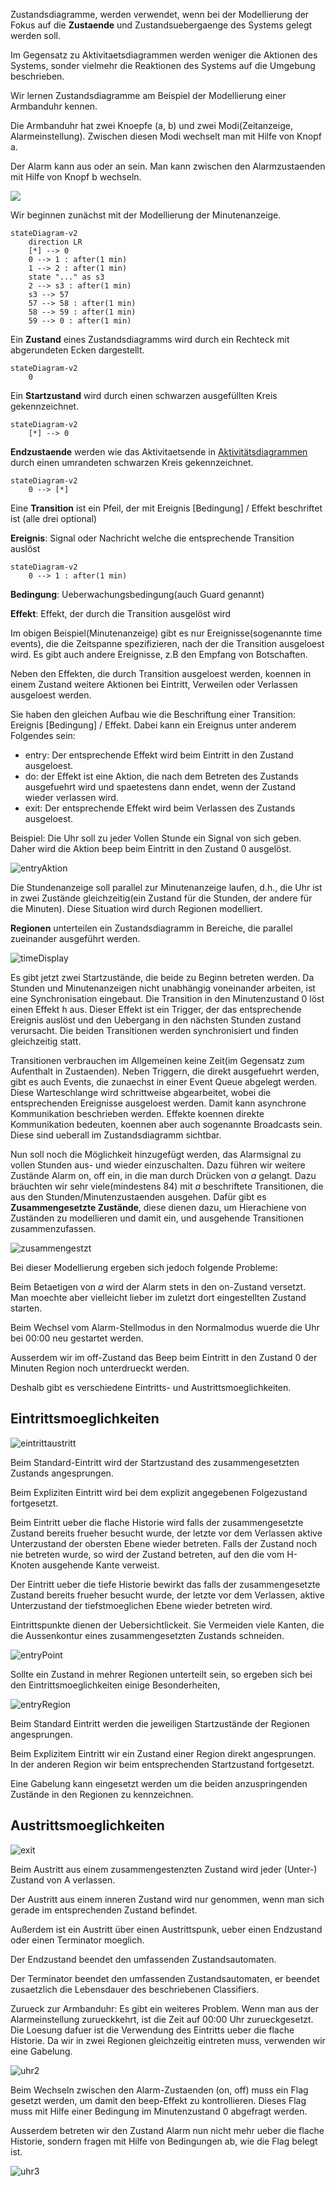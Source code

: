 

Zustandsdiagramme, werden verwendet, wenn bei der Modellierung der Fokus auf die __Zustaende__ und Zustandsuebergaenge des Systems gelegt werden soll.

Im Gegensatz zu Aktivitaetsdiagrammen werden weniger die Aktionen des Systems, sonder vielmehr die Reaktionen des Systems auf die Umgebung beschrieben.

Wir lernen Zustandsdiagramme am Beispiel der Modellierung einer Armbanduhr kennen.

Die Armbanduhr hat zwei Knoepfe (a, b) und zwei Modi(Zeitanzeige, Alarmeinstellung). Zwischen diesen Modi wechselt man mit Hilfe von Knopf a.

Der Alarm kann aus oder an sein. Man kann zwischen den Alarmzustaenden mit Hilfe von Knopf b wechseln.

![](uhr1.png)

Wir beginnen zunächst mit der Modellierung der Minutenanzeige.

```mermaid
stateDiagram-v2
	direction LR
	[*] --> 0
	0 --> 1 : after(1 min)
	1 --> 2 : after(1 min)
	state "..." as s3
	2 --> s3 : after(1 min)
	s3 --> 57
	57 --> 58 : after(1 min)
	58 --> 59 : after(1 min)
	59 --> 0 : after(1 min)
```

Ein __Zustand__ eines Zustandsdiagramms wird durch ein Rechteck mit abgerundeten Ecken dargestellt.

```mermaid
stateDiagram-v2
	0
```


Ein __Startzustand__ wird durch einen schwarzen ausgefüllten Kreis gekennzeichnet.

```mermaid
stateDiagram-v2
	[*] --> 0
```
__Endzustaende__ werden wie das Aktivitaetsende in [Aktivitätsdiagrammen](Aktivitätsdiagramme.md) durch einen umrandeten schwarzen Kreis gekennzeichnet.

```mermaid
stateDiagram-v2
	0 --> [*]
```

Eine __Transition__ ist ein Pfeil, der mit Ereignis [Bedingung] / Effekt beschriftet ist (alle drei optional)

__Ereignis__: Signal oder Nachricht welche die entsprechende Transition auslöst

```mermaid
stateDiagram-v2
	0 --> 1 : after(1 min)
```


__Bedingung__: Ueberwachungsbedingung(auch Guard genannt)

__Effekt__: Effekt, der durch die Transition ausgelöst wird

Im obigen Beispiel(Minutenanzeige) gibt es nur Ereignisse(sogenannte time events), die die Zeitspanne spezifizieren, nach der die Transition ausgeloest wird. Es gibt auch andere Ereignisse, z.B den Empfang von Botschaften.

Neben den Effekten, die durch Transition ausgeloest werden, koennen in einem Zustand weitere Aktionen bei Eintritt, Verweilen oder Verlassen ausgeloest werden.

Sie haben den gleichen Aufbau wie die Beschriftung einer Transition: Ereignis [Bedingung] /  Effekt. Dabei kann ein Ereignus unter anderem Folgendes sein:

- entry: Der entsprechende Effekt wird beim Eintritt in den Zustand ausgeloest.
- do: der Effekt ist eine Aktion, die nach dem Betreten des Zustands ausgefuehrt wird und spaetestens dann endet, wenn der Zustand wieder verlassen wird.
- exit: Der entsprechende Effekt wird beim Verlassen des Zustands ausgeloest.

Beispiel: Die Uhr soll zu jeder Vollen Stunde ein Signal von sich geben. Daher wird die Aktion beep beim Eintritt in den Zustand 0 ausgelöst.

![entryAktion](entryAktion.png)

Die Stundenanzeige soll parallel zur Minutenanzeige laufen, d.h., die Uhr ist in zwei Zustände gleichzeitig(ein Zustand für die Stunden, der andere für die Minuten). Diese Situation wird durch Regionen modelliert.

__Regionen__ unterteilen ein Zustandsdiagramm in Bereiche, die parallel zueinander ausgeführt werden.


![timeDisplay](timeDisplay.png)


Es gibt jetzt zwei Startzustände, die beide zu Beginn betreten werden. Da Stunden und Minutenanzeigen nicht unabhängig voneinander arbeiten, ist eine Synchronisation eingebaut. Die Transition in den Minutenzustand 0 löst einen Effekt h aus. Dieser Effekt ist ein Trigger, der das entsprechende Ereignis auslöst und den Uebergang in den nächsten Stunden zustand verursacht. Die beiden Transitionen werden synchronisiert und finden gleichzeitig statt.

Transitionen verbrauchen im Allgemeinen keine Zeit(im Gegensatz zum Aufenthalt in Zustaenden).
Neben Triggern, die direkt ausgefuehrt werden, gibt es auch Events, die zunaechst in einer Event Queue abgelegt werden. Diese Warteschlange wird schrittweise abgearbeitet, wobei die entsprechenden Ereignisse ausgeloest werden. Damit kann asynchrone Kommunikation beschrieben werden. Effekte koennen direkte Kommunikation bedeuten, koennen aber auch sogenannte Broadcasts sein. Diese sind ueberall im Zustandsdiagramm sichtbar.

Nun soll noch die Möglichkeit hinzugefügt werden, das Alarmsignal zu vollen Stunden aus- und wieder einzuschalten. Dazu führen wir weitere Zustände Alarm on, off ein, in die man durch Drücken von $a$ gelangt.
Dazu bräuchten wir sehr viele(mindestens 84) mit $a$ beschriftete Transitionen, die aus den Stunden/Minutenzustaenden ausgehen.
Dafür gibt es __Zusammengesetzte Zustände__, diese dienen dazu, um Hierachiene von Zuständen zu modellieren und damit ein, und ausgehende Transitionen zusammenzufassen.

![zusammengestzt](zusammengestzt.png)

Bei dieser Modellierung ergeben sich jedoch folgende Probleme:

Beim Betaetigen von $a$ wird der Alarm stets in den on-Zustand versetzt. Man moechte aber vielleicht lieber im zuletzt dort eingestellten Zustand starten.

Beim Wechsel vom Alarm-Stellmodus in den Normalmodus wuerde die Uhr bei 00:00 neu gestartet werden.

Ausserdem wir im off-Zustand das Beep beim Eintritt in den Zustand 0 der Minuten Region noch unterdrueckt werden.

Deshalb gibt es verschiedene Eintritts- und Austrittsmoeglichkeiten.

## Eintrittsmoeglichkeiten

![eintrittaustritt](eintrittaustritt.png)


Beim Standard-Eintritt wird der Startzustand des zusammengesetzten Zustands angesprungen.

Beim Expliziten Eintritt wird bei dem explizit angegebenen Folgezustand fortgesetzt.

Beim Eintritt ueber die flache Historie wird falls der zusammengesetzte Zustand bereits frueher besucht wurde, der letzte vor dem Verlassen aktive Unterzustand der obersten Ebene wieder betreten. Falls der Zustand noch nie betreten wurde, so wird der Zustand betreten, auf den die vom H-Knoten ausgehende Kante verweist.

Der Eintritt ueber die tiefe Historie bewirkt das falls der zusammengesetzte Zustand bereits frueher besucht wurde, der letzte vor dem Verlassen, aktive Unterzustand der tiefstmoeglichen Ebene wieder betreten wird.

Eintrittspunkte dienen der Uebersichtlickeit. Sie Vermeiden viele Kanten, die die Aussenkontur eines zusammengesetzten Zustands schneiden.

![entryPoint](entryPoint.png)

Sollte ein Zustand in mehrer Regionen unterteilt sein, so ergeben sich bei den Eintrittsmoeglichkeiten einige Besonderheiten,

![entryRegion](entryRegion.png)

Beim Standard Eintritt werden die jeweiligen Startzustände der Regionen angesprungen.

Beim Explizitem Eintritt wir ein Zustand einer Region direkt angesprungen. In der anderen Region wir beim entsprechenden Startzustand fortgesetzt.

Eine Gabelung kann eingesetzt werden um die beiden anzuspringenden Zustände in den Regionen zu kennzeichnen.

## Austrittsmoeglichkeiten

![exit](exit.png)

Beim Austritt aus einem zusammengestenzten Zustand wird jeder (Unter-) Zustand von A verlassen.

Der Austritt aus einem inneren Zustand wird nur genommen, wenn man sich gerade im entsprechenden Zustand befindet.

Außerdem ist ein Austritt über einen Austrittspunk, ueber einen Endzustand oder einen Terminator moeglich.

Der Endzustand beendet den umfassenden Zustandsautomaten. 

Der Terminator beendet den umfassenden Zustandsautomaten, er beendet zusaetzlich die Lebensdauer des beschriebenen Classifiers.

Zurueck zur Armbanduhr: Es gibt ein weiteres Problem. Wenn man aus der Alarmeinstellung zurueckkehrt, ist die Zeit auf 00:00 Uhr zurueckgesetzt. Die Loesung dafuer ist die Verwendung des Eintritts ueber die flache Historie. Da wir in zwei Regionen gleichzeitig eintreten muss, verwenden wir eine Gabelung.

![uhr2](uhr2.png)


Beim Wechseln zwischen den Alarm-Zustaenden (on, off) muss ein Flag gesetzt werden, um damit den beep-Effekt zu kontrollieren. Dieses Flag muss mit Hilfe einer Bedingung im Minutenzustand $0$ abgefragt werden.

Ausserdem betreten wir den Zustand Alarm nun nicht mehr ueber die flache Historie, sondern fragen mit Hilfe von Bedingungen ab, wie die Flag belegt ist.

![uhr3](uhr3.png)
